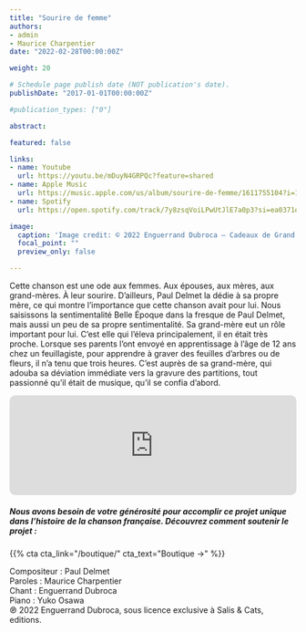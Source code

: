 ```yaml
---
title: "Sourire de femme"
authors:
- admin
- Maurice Charpentier
date: "2022-02-28T00:00:00Z"

weight: 20

# Schedule page publish date (NOT publication's date).
publishDate: "2017-01-01T00:00:00Z"

#publication_types: ["0"]

abstract: 

featured: false

links:
- name: Youtube
  url: https://youtu.be/mDuyN4GRPQc?feature=shared
- name: Apple Music
  url: https://music.apple.com/us/album/sourire-de-femme/1611755104?i=1611755436
- name: Spotify
  url: https://open.spotify.com/track/7y8zsqVoiLPwUtJlE7a0p3?si=ea0371e8170441e5

image:
  caption: 'Image credit: © 2022 Enguerrand Dubroca – Cadeaux de Grand’Mère, éditions Bergeret / Collection Lequy http://fantaisiesbergeret.free.fr'
  focal_point: ""
  preview_only: false

---
```


Cette chanson est une ode aux femmes. Aux épouses, aux mères, aux grand-mères. À leur sourire. D’ailleurs, Paul Delmet la dédie à sa propre mère, ce qui montre l’importance que cette chanson avait pour lui. Nous saisissons la sentimentalité Belle Époque dans la fresque de Paul Delmet, mais aussi un peu de sa propre sentimentalité. Sa grand-mère eut un rôle important pour lui. C’est elle qui l’éleva principalement, il en était très proche. Lorsque ses parents l’ont envoyé en apprentissage à l’âge de 12 ans chez un feuillagiste, pour apprendre à graver des feuilles d’arbres ou de fleurs, il n’a tenu que trois heures. C’est auprès de sa grand-mère, qui adouba sa déviation immédiate vers la gravure des partitions, tout passionné qu’il était de musique, qu’il se confia d’abord.


<iframe allow="autoplay *; encrypted-media *; fullscreen *; clipboard-write" frameborder="0" height="175" style="width:100%;max-width:720px;overflow:hidden;border-radius:10px;" sandbox="allow-forms allow-popups allow-same-origin allow-scripts allow-storage-access-by-user-activation allow-top-navigation-by-user-activation" src="https://embed.music.apple.com/us/album/sourire-de-femme/1611755104?i=1611755436"></iframe>

##### Nous avons besoin de votre générosité pour accomplir ce projet unique dans l’histoire de la chanson française. Découvrez comment soutenir le projet :
{{% cta cta_link="/boutique/" cta_text="Boutique →" %}}

<p>Compositeur : Paul Delmet <br>
Paroles : Maurice Charpentier<br>
Chant : Enguerrand Dubroca<br>
Piano : Yuko Osawa<br>
℗ 2022 Enguerrand Dubroca, sous licence exclusive à Salis & Cats, editions.</p>


